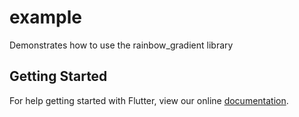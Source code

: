 # example

Demonstrates how to use the rainbow_gradient library

## Getting Started

For help getting started with Flutter, view our online
[documentation](https://flutter.io/).

